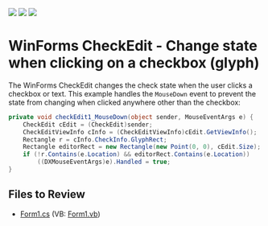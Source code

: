 <!-- default badges list -->
![](https://img.shields.io/endpoint?url=https://codecentral.devexpress.com/api/v1/VersionRange/128620920/13.1.4%2B)
[![](https://img.shields.io/badge/Open_in_DevExpress_Support_Center-FF7200?style=flat-square&logo=DevExpress&logoColor=white)](https://supportcenter.devexpress.com/ticket/details/E315)
[![](https://img.shields.io/badge/📖_How_to_use_DevExpress_Examples-e9f6fc?style=flat-square)](https://docs.devexpress.com/GeneralInformation/403183)
<!-- default badges end -->

# WinForms CheckEdit - Change state when clicking on a checkbox (glyph)

The WinForms CheckEdit changes the check state when the user clicks a checkbox or text. This example handles the `MouseDown` event to prevent the state from changing when clicked anywhere other than the checkbox:

```csharp
private void checkEdit1_MouseDown(object sender, MouseEventArgs e) {
    CheckEdit cEdit = (CheckEdit)sender;
    CheckEditViewInfo cInfo = (CheckEditViewInfo)cEdit.GetViewInfo();
    Rectangle r = cInfo.CheckInfo.GlyphRect;
    Rectangle editorRect = new Rectangle(new Point(0, 0), cEdit.Size);
    if (!r.Contains(e.Location) && editorRect.Contains(e.Location))
        ((DXMouseEventArgs)e).Handled = true;
}
```


## Files to Review

* [Form1.cs](./CS/Q181266/Form1.cs) (VB: [Form1.vb](./VB/Q181266/Form1.vb))
